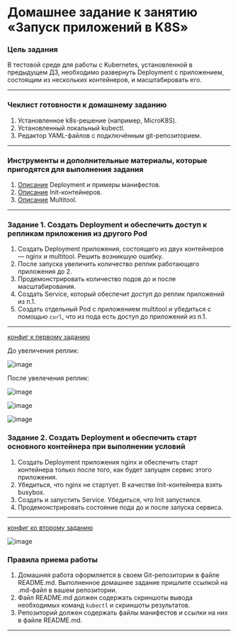 # Домашнее задание к занятию «Запуск приложений в K8S»

### Цель задания

В тестовой среде для работы с Kubernetes, установленной в предыдущем ДЗ, необходимо развернуть Deployment с приложением, состоящим из нескольких контейнеров, и масштабировать его.

------

### Чеклист готовности к домашнему заданию

1. Установленное k8s-решение (например, MicroK8S).
2. Установленный локальный kubectl.
3. Редактор YAML-файлов с подключённым git-репозиторием.

------

### Инструменты и дополнительные материалы, которые пригодятся для выполнения задания

1. [Описание](https://kubernetes.io/docs/concepts/workloads/controllers/deployment/) Deployment и примеры манифестов.
2. [Описание](https://kubernetes.io/docs/concepts/workloads/pods/init-containers/) Init-контейнеров.
3. [Описание](https://github.com/wbitt/Network-MultiTool) Multitool.

------

### Задание 1. Создать Deployment и обеспечить доступ к репликам приложения из другого Pod

1. Создать Deployment приложения, состоящего из двух контейнеров — nginx и multitool. Решить возникшую ошибку.
2. После запуска увеличить количество реплик работающего приложения до 2.
3. Продемонстрировать количество подов до и после масштабирования.
4. Создать Service, который обеспечит доступ до реплик приложений из п.1.
5. Создать отдельный Pod с приложением multitool и убедиться с помощью `curl`, что из пода есть доступ до приложений из п.1.

------
[конфиг к первому заданию](https://github.com/MaratAlaev/kube/blob/kube03/01_Deploy_nginx_multitool.yaml)

До увеличения реплик:

![image](https://github.com/MaratAlaev/kube/assets/46092593/f0962388-7f7a-493d-a22a-cda7779d6c6b)

После увелечения реплик:

![image](https://github.com/MaratAlaev/kube/assets/46092593/c220a7a1-2cea-41f4-bfb5-cde4e9277103)

![image](https://github.com/MaratAlaev/kube/assets/46092593/00f5fa27-bbfc-4722-b955-9db1fd504619)

![image](https://github.com/MaratAlaev/kube/assets/46092593/0538b0fd-6bb4-4caf-b423-20a03f15868b)



### Задание 2. Создать Deployment и обеспечить старт основного контейнера при выполнении условий

1. Создать Deployment приложения nginx и обеспечить старт контейнера только после того, как будет запущен сервис этого приложения.
2. Убедиться, что nginx не стартует. В качестве Init-контейнера взять busybox.
3. Создать и запустить Service. Убедиться, что Init запустился.
4. Продемонстрировать состояние пода до и после запуска сервиса.

------

[конфиг ко второму заданию](https://github.com/MaratAlaev/kube/blob/kube03/02_Deploy_nginx_init.yaml)

![image](https://github.com/MaratAlaev/kube/assets/46092593/b2543d39-6aab-4aab-85f9-bfbe411027c9)



### Правила приема работы

1. Домашняя работа оформляется в своем Git-репозитории в файле README.md. Выполненное домашнее задание пришлите ссылкой на .md-файл в вашем репозитории.
2. Файл README.md должен содержать скриншоты вывода необходимых команд `kubectl` и скриншоты результатов.
3. Репозиторий должен содержать файлы манифестов и ссылки на них в файле README.md.

------
